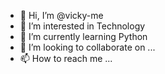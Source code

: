 - 👋 Hi, I’m @vicky-me
- 👀 I’m interested in Technology
- 🌱 I’m currently learning Python
- 💞️ I’m looking to collaborate on ...
- 📫 How to reach me ...

<!---
vicky-me/vicky-me is a ✨ special ✨ repository because its `README.md` (this file) appears on your GitHub profile.
You can click the Preview link to take a look at your changes.
--->

